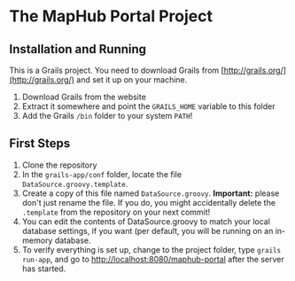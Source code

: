 The MapHub Portal Project
=========================

Installation and Running
------------------------

This is a Grails project. You need to download Grails from [http://grails.org/](http://grails.org/) 
and set it up on your machine. 

1. Download Grails from the website
2. Extract it somewhere and point the `GRAILS_HOME` variable to this folder
3. Add  the Grails `/bin` folder to your system `PATH`!


First Steps
-----------

1. Clone the repository
2. In the `grails-app/conf` folder, locate the file `DataSource.groovy.template`.
3. Create a copy of this file named `DataSource.groovy`. **Important:** please don't just rename the file. If you do, you might accidentally delete the `.template` from the repository on your next commit!
4. You can edit the contents of DataSource.groovy to match your local database settings, if you want (per default, you will be running on an in-memory database.
5. To verify everything is set up, change to the project folder, type  `grails run-app`, and go to [http://localhost:8080/maphub-portal](http://localhost:8080/maphub-portal) after the server has started.
